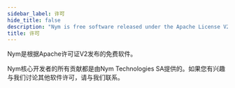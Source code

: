 ```yaml
---
sidebar_label: 许可
hide_title: false
description: "Nym is free software released under the Apache License V2"
title: 许可
---
```


Nym是根据Apache许可证V2发布的免费软件。

Nym核心开发者的所有贡献都是由Nym Technologies SA提供的。如果您有兴趣与我们讨论其他软件许可，请与我们联系。
